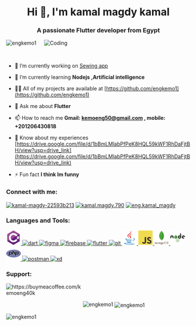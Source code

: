 
<h1 align="center">Hi 👋, I'm kamal magdy kamal</h1>
<h3 align="center">A passionate Flutter developer from Egypt</h3>
<img align="right" alt="Coding" width="400" src="https://cdn.d(https://raw.githubusercontent.com/TheDudeThatCode/TheDudeThatCode/master/Assets/Designer.gif">


<p align="left"> <img src="https://komarev.com/ghpvc/?username=engkemo1
&label=Profile%20views&color=0e75b6&style=flat" alt="engkemo1" /> </p>

<p align="left"> <a href="https://twitter.com/" target="blank"><img src="https://img.shields.io/twitter/follow/?logo=twitter&style=for-the-badge" alt="" /></a> </p>

- 🔭 I’m currently working on [Sewing app](https://github.com/engkemo1/desktop.git)

- 🌱 I’m currently learning **Nodejs ,Artificial intelligence**

- 👨‍💻 All of my projects are available at [https://github.com/engkemo1](https://github.com/engkemo1)

- 💬 Ask me about **Flutter**

- 📫 How to reach me **Gmail: kemoeng50@gmail.com , mobile: +201206430818**

- 📄 Know about my experiences [https://drive.google.com/file/d/1bBmLMlabPfPeK8HQL59kWF1RhDaFjtBH/view?usp=drive_link](https://drive.google.com/file/d/1bBmLMlabPfPeK8HQL59kWF1RhDaFjtBH/view?usp=drive_link)

- ⚡ Fun fact **I think Im funny**

<h3 align="left">Connect with me:</h3>
<p align="left">
<a href="https://linkedin.com/in/kamal-magdy-22593b213" target="blank"><img align="center" src="https://raw.githubusercontent.com/rahuldkjain/github-profile-readme-generator/master/src/images/icons/Social/linked-in-alt.svg" alt="kamal-magdy-22593b213" height="30" width="40" /></a>
<a href="https://fb.com/kamal.magdy.790" target="blank"><img align="center" src="https://raw.githubusercontent.com/rahuldkjain/github-profile-readme-generator/master/src/images/icons/Social/facebook.svg" alt="kamal.magdy.790" height="30" width="40" /></a>
<a href="https://instagram.com/eng.kamal_magdy" target="blank"><img align="center" src="https://raw.githubusercontent.com/rahuldkjain/github-profile-readme-generator/master/src/images/icons/Social/instagram.svg" alt="eng.kamal_magdy" height="30" width="40" /></a>
</p>

<h3 align="left">Languages and Tools:</h3>
<p align="left"> <a href="https://www.w3schools.com/cs/" target="_blank" rel="noreferrer"> <img src="https://raw.githubusercontent.com/devicons/devicon/master/icons/csharp/csharp-original.svg" alt="csharp" width="40" height="40"/> </a> <a href="https://dart.dev" target="_blank" rel="noreferrer"> <img src="https://www.vectorlogo.zone/logos/dartlang/dartlang-icon.svg" alt="dart" width="40" height="40"/> </a> <a href="https://www.figma.com/" target="_blank" rel="noreferrer"> <img src="https://www.vectorlogo.zone/logos/figma/figma-icon.svg" alt="figma" width="40" height="40"/> </a> <a href="https://firebase.google.com/" target="_blank" rel="noreferrer"> <img src="https://www.vectorlogo.zone/logos/firebase/firebase-icon.svg" alt="firebase" width="40" height="40"/> </a> <a href="https://flutter.dev" target="_blank" rel="noreferrer"> <img src="https://www.vectorlogo.zone/logos/flutterio/flutterio-icon.svg" alt="flutter" width="40" height="40"/> </a> <a href="https://git-scm.com/" target="_blank" rel="noreferrer"> <img src="https://www.vectorlogo.zone/logos/git-scm/git-scm-icon.svg" alt="git" width="40" height="40"/> </a> <a href="https://www.java.com" target="_blank" rel="noreferrer"> <img src="https://raw.githubusercontent.com/devicons/devicon/master/icons/java/java-original.svg" alt="java" width="40" height="40"/> </a> <a href="https://developer.mozilla.org/en-US/docs/Web/JavaScript" target="_blank" rel="noreferrer"> <img src="https://raw.githubusercontent.com/devicons/devicon/master/icons/javascript/javascript-original.svg" alt="javascript" width="40" height="40"/> </a> <a href="https://www.mongodb.com/" target="_blank" rel="noreferrer"> <img src="https://raw.githubusercontent.com/devicons/devicon/master/icons/mongodb/mongodb-original-wordmark.svg" alt="mongodb" width="40" height="40"/> </a> <a href="https://nodejs.org" target="_blank" rel="noreferrer"> <img src="https://raw.githubusercontent.com/devicons/devicon/master/icons/nodejs/nodejs-original-wordmark.svg" alt="nodejs" width="40" height="40"/> </a> <a href="https://www.php.net" target="_blank" rel="noreferrer"> <img src="https://raw.githubusercontent.com/devicons/devicon/master/icons/php/php-original.svg" alt="php" width="40" height="40"/> </a> <a href="https://postman.com" target="_blank" rel="noreferrer"> <img src="https://www.vectorlogo.zone/logos/getpostman/getpostman-icon.svg" alt="postman" width="40" height="40"/> </a> <a href="https://www.adobe.com/products/xd.html" target="_blank" rel="noreferrer"> <img src="https://cdn.worldvectorlogo.com/logos/adobe-xd.svg" alt="xd" width="40" height="40"/> </a> </p>

<h3 align="left">Support:</h3>
<p><a href="https://www.buymeacoffee.com/https://buymeacoffee.com/kemoeng40k"> <img align="left" src="https://cdn.buymeacoffee.com/buttons/v2/default-yellow.png" height="50" width="210" alt="https://buymeacoffee.com/kemoeng40k" /></a></p><br><br>

<p><img align="left" src="https://github-readme-stats.vercel.app/api/top-langs?username=engkemo1&show_icons=true&locale=en&layout=compact" alt="engkemo1" /></p>

<p>&nbsp;<img align="center" src="https://github-readme-stats.vercel.app/api?username=engkemo1&show_icons=true&locale=en" alt="engkemo1" /></p>

<p><img align="center" src="https://github-readme-streak-stats.herokuapp.com/?user=engkemo1&" alt="engkemo1" /></p>
